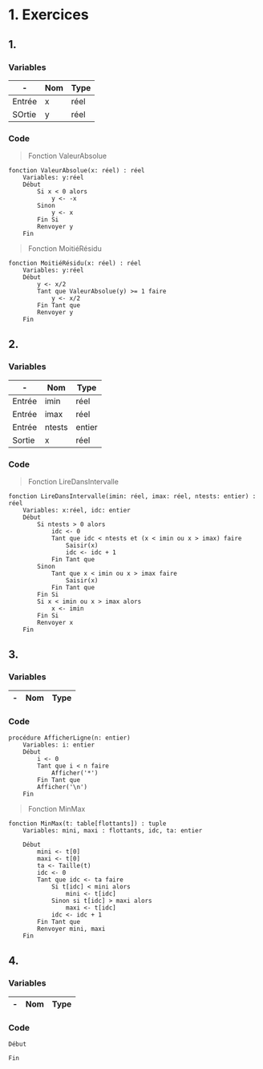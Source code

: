 # 1. Exercices

## 1.

### Variables

-|Nom|Type
---|---|---
Entrée|x|réel
SOrtie|y|réel

### Code

> Fonction ValeurAbsolue
```
fonction ValeurAbsolue(x: réel) : réel
    Variables: y:réel
    Début
        Si x < 0 alors
            y <- -x
        Sinon
            y <- x
        Fin Si
        Renvoyer y
    Fin
```

> Fonction MoitiéRésidu
```
fonction MoitiéRésidu(x: réel) : réel
    Variables: y:réel
    Début
        y <- x/2
        Tant que ValeurAbsolue(y) >= 1 faire
            y <- x/2
        Fin Tant que
        Renvoyer y
    Fin
```

## 2.

### Variables

-|Nom|Type
---|---|---
Entrée|imin|réel
Entrée|imax|réel
Entrée|ntests|entier
Sortie|x|réel


### Code

> Fonction LireDansIntervalle

```
fonction LireDansIntervalle(imin: réel, imax: réel, ntests: entier) : réel
    Variables: x:réel, idc: entier
    Début
        Si ntests > 0 alors
            idc <- 0
            Tant que idc < ntests et (x < imin ou x > imax) faire
                Saisir(x)
                idc <- idc + 1
            Fin Tant que
        Sinon
            Tant que x < imin ou x > imax faire
                Saisir(x)
            Fin Tant que
        Fin Si
        Si x < imin ou x > imax alors
            x <- imin
        Fin Si
        Renvoyer x
    Fin
```

## 3.

### Variables

-|Nom|Type
---|---|---

### Code

```
procédure AfficherLigne(n: entier)
    Variables: i: entier
    Début
        i <- 0
        Tant que i < n faire
            Afficher('*')
        Fin Tant que
        Afficher('\n')
    Fin
```

> Fonction MinMax
```
fonction MinMax(t: table[flottants]) : tuple
    Variables: mini, maxi : flottants, idc, ta: entier

    Début
        mini <- t[0]
        maxi <- t[0]
        ta <- Taille(t)
        idc <- 0
        Tant que idc <- ta faire
            Si t[idc] < mini alors
                mini <- t[idc]
            Sinon si t[idc] > maxi alors
                maxi <- t[idc]
            idc <- idc + 1
        Fin Tant que
        Renvoyer mini, maxi
    Fin
```

## 4.

### Variables

-|Nom|Type
---|---|---

### Code

```
Début

Fin
```